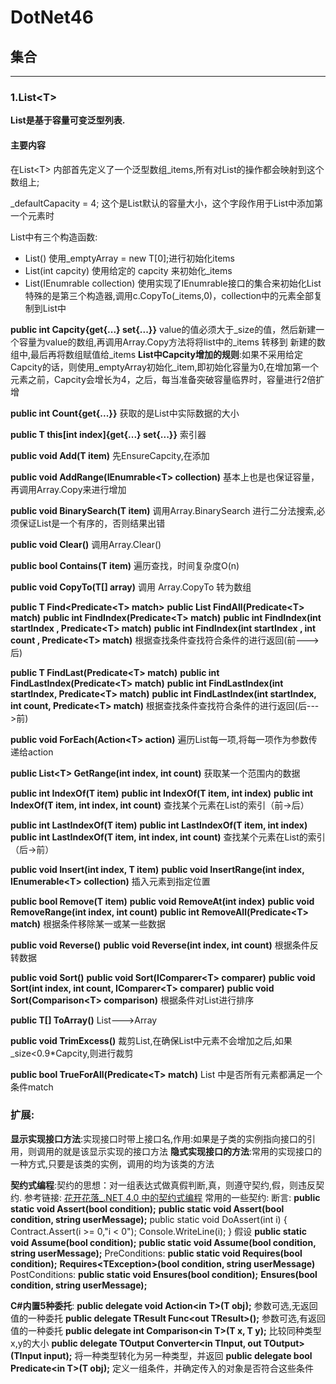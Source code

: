 # DotNet46
## 集合
---
### 1.List\<T\>
 __List是基于容量可变泛型列表.__

#### 主要内容
在List\<T\> 内部首先定义了一个泛型数组_items,所有对List的操作都会映射到这个数组上;

_defaultCapacity = 4; 这个是List默认的容量大小，这个字段作用于List中添加第一个元素时

List中有三个构造函数:
- List() 使用_emptyArray = new T[0];进行初始化items
- List(int capcity) 使用给定的 capcity 来初始化_items
- List(IEnumrable<T> collection) 使用实现了IEnumrable接口的集合来初始化List
特殊的是第三个构造器,调用c.CopyTo(_items,0)，collection中的元素全部复制到List中

__public int Capcity{get{...} set{...}}__
value的值必须大于_size的值，然后新建一个容量为value的数组,再调用Array.Copy方法将将list中的_items 转移到 新建的数组中,最后再将数组赋值给_items
__List中Capcity增加的规则__:如果不采用给定Capcity的话，则使用_emptyArray初始化_item,即初始化容量为0,在增加第一个元素之前，Capcity会增长为4，之后，每当准备突破容量临界时，容量进行2倍扩增

__public int Count{get{...}}__
获取的是List中实际数据的大小

__public T this[int index]{get{...} set{...}}__ 
 索引器

__public void Add(T item)__ 
先EnsureCapcity,在添加

__public void AddRange(IEnumrable<T\> collection)__ 
基本上也是也保证容量，再调用Array.Copy来进行增加

__public void BinarySearch(T item)__ 
调用Array.BinarySearch 进行二分法搜索,必须保证List是一个有序的，否则结果出错

__public void Clear()__
调用Array.Clear()

__public bool Contains(T item)__
遍历查找，时间复杂度O(n)

__public void CopyTo(T[] array)__ 
调用 Array.CopyTo 转为数组

__public T Find<Predicate<T\> match>__
__public List<T> FindAll(Predicate<T\> match)__
__public int FindIndex(Predicate<T\> match)__
__public int FindIndex(int startIndex , Predicate<T\> match)__
__public int FindIndex(int startIndex , int count , Predicate<T\> match)__
根据查找条件查找符合条件的进行返回(前--->后)

__public T FindLast(Predicate<T\> match)__
__public int FindLastIndex(Predicate<T\> match)__
__public int FindLastIndex(int startIndex, Predicate<T\> match)__
__public int FindLastIndex(int startIndex, int count, Predicate<T\> match)__
根据查找条件查找符合条件的进行返回(后--->前)

__public void ForEach(Action<T\> action)__
遍历List每一项,将每一项作为参数传递给action

__public List<T\> GetRange(int index, int count)__
获取某一个范围内的数据

__public int IndexOf(T item)__
__public int IndexOf(T item, int index)__
__public int IndexOf(T item, int index, int count)__
查找某个元素在List的索引（前->后）

__public int LastIndexOf(T item)__
__public int LastIndexOf(T item, int index)__
__public int LastIndexOf(T item, int index, int count)__
查找某个元素在List的索引（后->前）

__public void Insert(int index, T item)__
__public void InsertRange(int index, IEnumerable<T\> collection)__
插入元素到指定位置

__public bool Remove(T item)__
__public void RemoveAt(int index)__
__public void RemoveRange(int index, int count)__
__public int RemoveAll(Predicate<T\> match)__
根据条件移除某一或某一些数据

__public void Reverse()__
__public void Reverse(int index, int count)__
根据条件反转数据

__public void Sort()__
__public void Sort(IComparer<T\> comparer)__
__public void Sort(int index, int count, IComparer<T\> comparer)__
__public void Sort(Comparison<T\> comparison)__
根据条件对List进行排序

__public T[] ToArray()__
List--->Array

__public void TrimExcess()__
裁剪List,在确保List中元素不会增加之后,如果_size<0.9*Capcity,则进行裁剪

__public bool TrueForAll(Predicate<T\> match)__
List 中是否所有元素都满足一个条件match

### 扩展:
__显示实现接口方法__:实现接口时带上接口名,作用:如果是子类的实例指向接口的引用，则调用的就是该显示实现的接口方法
__隐式实现接口的方法__:常用的实现接口的一种方式,只要是该类的实例，调用的均为该类的方法

__契约式编程__:契约的思想：对一组表达式做真假判断,真，则遵守契约,假，则违反契约.
参考链接:
[花开花落_.NET 4.0 中的契约式编程](http://www.baidu.com)
常用的一些契约:
断言:
__public static void Assert(bool condition);__
__public static void Assert(bool condition, string userMessage);__
public static void DoAssert(int i)
{
    Contract.Assert(i >= 0,"i < 0");
    Console.WriteLine(i);
}
假设
__public static void Assume(bool condition);__
__public static void Assume(bool condition, string userMessage);__
PreConditions:
__public static void Requires(bool condition);__
__Requires<TException\>(bool condition, string userMessage)__
PostConditions:
__public static void Ensures(bool condition);__
__Ensures(bool condition, string userMessage);__

__C#内置5种委托__:
__public delegate void Action<in T\>(T obj);__
参数可选,无返回值的一种委托
__public delegate TResult Func<out TResult\>();__
参数可选,有返回值的一种委托
__public delegate int Comparison<in T\>(T x, T y);__
比较同种类型x,y的大小
__public delegate TOutput Converter<in TInput, out TOutput\>(TInput input);__
将一种类型转化为另一种类型，并返回
__public delegate bool Predicate<in T\>(T obj);__ 
定义一组条件，并确定传入的对象是否符合这些条件

